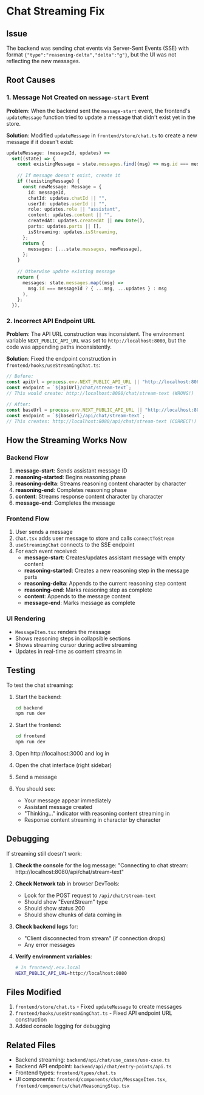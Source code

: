 # Chat Streaming Fix

## Issue
The backend was sending chat events via Server-Sent Events (SSE) with format `{"type":"reasoning-delta","delta":"g"}`, but the UI was not reflecting the new messages.

## Root Causes

### 1. Message Not Created on `message-start` Event
**Problem**: When the backend sent the `message-start` event, the frontend's `updateMessage` function tried to update a message that didn't exist yet in the store.

**Solution**: Modified `updateMessage` in `frontend/store/chat.ts` to create a new message if it doesn't exist:

```typescript
updateMessage: (messageId, updates) =>
  set((state) => {
    const existingMessage = state.messages.find((msg) => msg.id === messageId);
    
    // If message doesn't exist, create it
    if (!existingMessage) {
      const newMessage: Message = {
        id: messageId,
        chatId: updates.chatId || "",
        userId: updates.userId || "",
        role: updates.role || "assistant",
        content: updates.content || "",
        createdAt: updates.createdAt || new Date(),
        parts: updates.parts || [],
        isStreaming: updates.isStreaming,
      };
      return {
        messages: [...state.messages, newMessage],
      };
    }
    
    // Otherwise update existing message
    return {
      messages: state.messages.map((msg) =>
        msg.id === messageId ? { ...msg, ...updates } : msg
      ),
    };
  }),
```

### 2. Incorrect API Endpoint URL
**Problem**: The API URL construction was inconsistent. The environment variable `NEXT_PUBLIC_API_URL` was set to `http://localhost:8080`, but the code was appending paths inconsistently.

**Solution**: Fixed the endpoint construction in `frontend/hooks/useStreamingChat.ts`:

```typescript
// Before:
const apiUrl = process.env.NEXT_PUBLIC_API_URL || "http://localhost:8080/api";
const endpoint = `${apiUrl}/chat/stream-text`;
// This would create: http://localhost:8080/chat/stream-text (WRONG!)

// After:
const baseUrl = process.env.NEXT_PUBLIC_API_URL || "http://localhost:8080";
const endpoint = `${baseUrl}/api/chat/stream-text`;
// This creates: http://localhost:8080/api/chat/stream-text (CORRECT!)
```

## How the Streaming Works Now

### Backend Flow
1. **message-start**: Sends assistant message ID
2. **reasoning-started**: Begins reasoning phase
3. **reasoning-delta**: Streams reasoning content character by character
4. **reasoning-end**: Completes reasoning phase
5. **content**: Streams response content character by character
6. **message-end**: Completes the message

### Frontend Flow
1. User sends a message
2. `Chat.tsx` adds user message to store and calls `connectToStream`
3. `useStreamingChat` connects to the SSE endpoint
4. For each event received:
   - **message-start**: Creates/updates assistant message with empty content
   - **reasoning-started**: Creates a new reasoning step in the message parts
   - **reasoning-delta**: Appends to the current reasoning step content
   - **reasoning-end**: Marks reasoning step as complete
   - **content**: Appends to the message content
   - **message-end**: Marks message as complete

### UI Rendering
- `MessageItem.tsx` renders the message
- Shows reasoning steps in collapsible sections
- Shows streaming cursor during active streaming
- Updates in real-time as content streams in

## Testing

To test the chat streaming:

1. Start the backend:
   ```bash
   cd backend
   npm run dev
   ```

2. Start the frontend:
   ```bash
   cd frontend
   npm run dev
   ```

3. Open http://localhost:3000 and log in

4. Open the chat interface (right sidebar)

5. Send a message

6. You should see:
   - Your message appear immediately
   - Assistant message created
   - "Thinking..." indicator with reasoning content streaming in
   - Response content streaming in character by character

## Debugging

If streaming still doesn't work:

1. **Check the console** for the log message: "Connecting to chat stream: http://localhost:8080/api/chat/stream-text"

2. **Check Network tab** in browser DevTools:
   - Look for the POST request to `/api/chat/stream-text`
   - Should show "EventStream" type
   - Should show status 200
   - Should show chunks of data coming in

3. **Check backend logs** for:
   - "Client disconnected from stream" (if connection drops)
   - Any error messages

4. **Verify environment variables**:
   ```bash
   # In frontend/.env.local
   NEXT_PUBLIC_API_URL=http://localhost:8080
   ```

## Files Modified

1. `frontend/store/chat.ts` - Fixed `updateMessage` to create messages
2. `frontend/hooks/useStreamingChat.ts` - Fixed API endpoint URL construction
3. Added console logging for debugging

## Related Files

- Backend streaming: `backend/api/chat/use_cases/use-case.ts`
- Backend API endpoint: `backend/api/chat/entry-points/api.ts`
- Frontend types: `frontend/types/chat.ts`
- UI components: `frontend/components/chat/MessageItem.tsx`, `frontend/components/chat/ReasoningStep.tsx`

